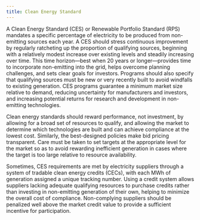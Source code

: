 ```yaml
---
title: Clean Energy Standard
---
```

A Clean Energy Standard (CES) or Renewable Portfolio Standard (RPS) mandates a specific percentage of electricity to be produced from non-emitting sources each year.  A CES should stress continuous improvement by regularly ratcheting up the proportion of qualifying sources, beginning with a relatively modest increase over existing levels and steadily increasing over time.  This time horizon—best when 20 years or longer—provides time to incorporate non-emitting into the grid, helps overcome planning challenges, and sets clear goals for investors.  Programs should also specify that qualifying sources must be new or very recently built to avoid windfalls to existing generation.  CES programs guarantee a minimum market size relative to demand, reducing uncertainty for manufacturers and investors, and increasing potential returns for research and development in non-emitting technologies.

Clean energy standards should reward performance, not investment, by allowing for a broad set of resources to qualify, and allowing the market to determine which technologies are built and can achieve compliance at the lowest cost.  Similarly, the best-designed policies make bid pricing transparent.  Care must be taken to set targets at the appropriate level for the market so as to avoid rewarding inefficient generation in cases where the target is too large relative to resource availability.

Sometimes, CES requirements are met by electricity suppliers through a system of tradable clean energy credits (CECs), with each MWh of generation assigned a unique tracking number.  Using a credit system allows suppliers lacking adequate qualifying resources to purchase credits rather than investing in non-emitting generation of their own, helping to minimize the overall cost of compliance.  Non-complying suppliers should be penalized well above the market credit value to provide a sufficient incentive for participation.
